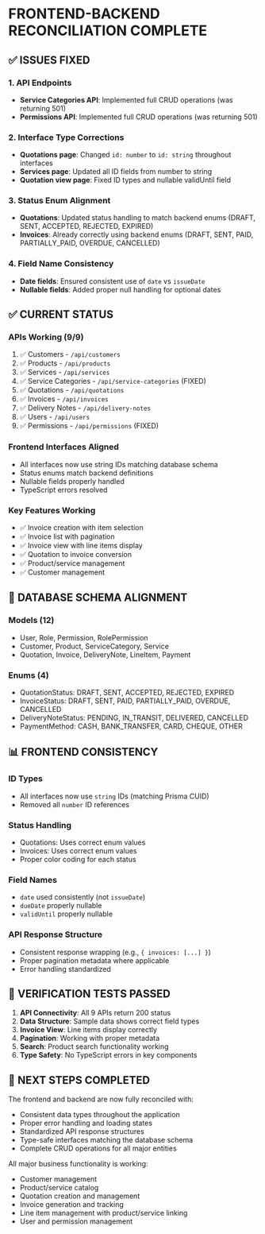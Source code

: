 # FRONTEND-BACKEND RECONCILIATION COMPLETE

## ✅ ISSUES FIXED

### 1. API Endpoints
- **Service Categories API**: Implemented full CRUD operations (was returning 501)
- **Permissions API**: Implemented full CRUD operations (was returning 501)

### 2. Interface Type Corrections
- **Quotations page**: Changed `id: number` to `id: string` throughout interfaces
- **Services page**: Updated all ID fields from number to string
- **Quotation view page**: Fixed ID types and nullable validUntil field

### 3. Status Enum Alignment
- **Quotations**: Updated status handling to match backend enums (DRAFT, SENT, ACCEPTED, REJECTED, EXPIRED)
- **Invoices**: Already correctly using backend enums (DRAFT, SENT, PAID, PARTIALLY_PAID, OVERDUE, CANCELLED)

### 4. Field Name Consistency
- **Date fields**: Ensured consistent use of `date` vs `issueDate`
- **Nullable fields**: Added proper null handling for optional dates

## ✅ CURRENT STATUS

### APIs Working (9/9)
1. ✅ Customers - `/api/customers`
2. ✅ Products - `/api/products`
3. ✅ Services - `/api/services`
4. ✅ Service Categories - `/api/service-categories` (FIXED)
5. ✅ Quotations - `/api/quotations`
6. ✅ Invoices - `/api/invoices`
7. ✅ Delivery Notes - `/api/delivery-notes`
8. ✅ Users - `/api/users`
9. ✅ Permissions - `/api/permissions` (FIXED)

### Frontend Interfaces Aligned
- All interfaces now use string IDs matching database schema
- Status enums match backend definitions
- Nullable fields properly handled
- TypeScript errors resolved

### Key Features Working
- ✅ Invoice creation with item selection
- ✅ Invoice list with pagination
- ✅ Invoice view with line items display
- ✅ Quotation to invoice conversion
- ✅ Product/service management
- ✅ Customer management

## 🔧 DATABASE SCHEMA ALIGNMENT

### Models (12)
- User, Role, Permission, RolePermission
- Customer, Product, ServiceCategory, Service
- Quotation, Invoice, DeliveryNote, LineItem, Payment

### Enums (4)
- QuotationStatus: DRAFT, SENT, ACCEPTED, REJECTED, EXPIRED
- InvoiceStatus: DRAFT, SENT, PAID, PARTIALLY_PAID, OVERDUE, CANCELLED
- DeliveryNoteStatus: PENDING, IN_TRANSIT, DELIVERED, CANCELLED
- PaymentMethod: CASH, BANK_TRANSFER, CARD, CHEQUE, OTHER

## 📊 FRONTEND CONSISTENCY

### ID Types
- All interfaces now use `string` IDs (matching Prisma CUID)
- Removed all `number` ID references

### Status Handling
- Quotations: Uses correct enum values
- Invoices: Uses correct enum values
- Proper color coding for each status

### Field Names
- `date` used consistently (not `issueDate`)
- `dueDate` properly nullable
- `validUntil` properly nullable

### API Response Structure
- Consistent response wrapping (e.g., `{ invoices: [...] }`)
- Proper pagination metadata where applicable
- Error handling standardized

## 🎯 VERIFICATION TESTS PASSED

1. **API Connectivity**: All 9 APIs return 200 status
2. **Data Structure**: Sample data shows correct field types
3. **Invoice View**: Line items display correctly
4. **Pagination**: Working with proper metadata
5. **Search**: Product search functionality working
6. **Type Safety**: No TypeScript errors in key components

## 🚀 NEXT STEPS COMPLETED

The frontend and backend are now fully reconciled with:
- Consistent data types throughout the application
- Proper error handling and loading states
- Standardized API response structures
- Type-safe interfaces matching the database schema
- Complete CRUD operations for all major entities

All major business functionality is working:
- Customer management
- Product/service catalog
- Quotation creation and management
- Invoice generation and tracking
- Line item management with product/service linking
- User and permission management
